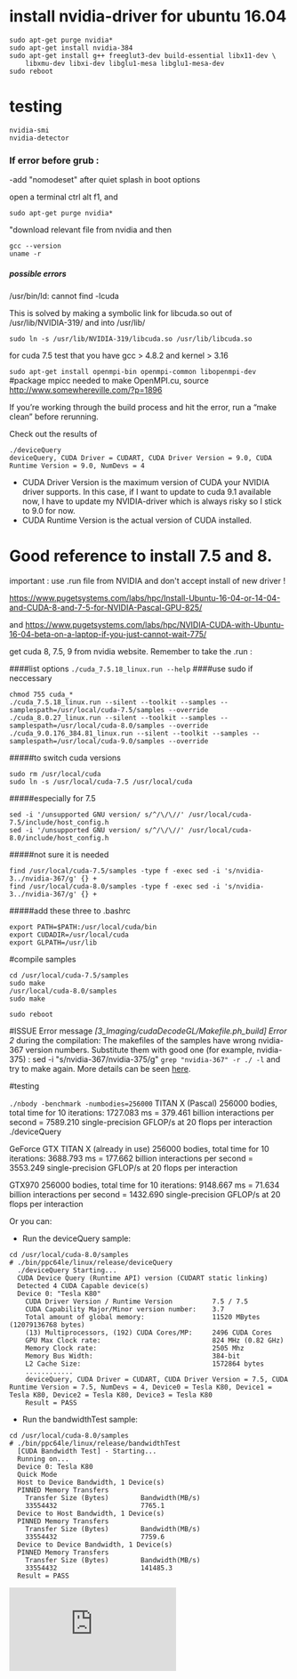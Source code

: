 # install nvidia-driver for ubuntu 16.04

```
sudo apt-get purge nvidia*
sudo apt-get install nvidia-384
sudo apt-get install g++ freeglut3-dev build-essential libx11-dev \
    libxmu-dev libxi-dev libglu1-mesa libglu1-mesa-dev
sudo reboot
```
# testing

```
nvidia-smi
nvidia-detector
```

### If error before grub : 
-add "nomodeset" after quiet splash in boot options

open a terminal ctrl alt f1, and

```sudo apt-get purge nvidia*```

"download relevant file from nvidia and then

```
gcc --version
uname -r
```


##### possible errors 
/usr/bin/ld: cannot find -lcuda

This is solved by making a symbolic link for libcuda.so out of /usr/lib/NVIDIA-319/ and into /usr/lib/
```
sudo ln -s /usr/lib/NVIDIA-319/libcuda.so /usr/lib/libcuda.so
```
for cuda 7.5 test that you have gcc > 4.8.2 and kernel > 3.16



```sudo apt-get install openmpi-bin openmpi-common libopenmpi-dev ```#package mpicc needed to make OpenMPI.cu, source http://www.somewhereville.com/?p=1896

If you’re working through the build process and hit the error, run a “make clean” before rerunning.

Check out the results of 
```
./deviceQuery
deviceQuery, CUDA Driver = CUDART, CUDA Driver Version = 9.0, CUDA Runtime Version = 9.0, NumDevs = 4
```

* CUDA Driver Version is the maximum version of CUDA your NVIDIA driver supports. In this case, if I want to update to cuda 9.1 available now, I have to update my NVIDIA-driver which is always risky so I stick to 9.0 for now.
*  CUDA Runtime Version is the actual version of CUDA installed.

# Good reference to install 7.5 and 8. 

important : use .run file from NVIDIA and don't accept install of new driver !

https://www.pugetsystems.com/labs/hpc/Install-Ubuntu-16-04-or-14-04-and-CUDA-8-and-7-5-for-NVIDIA-Pascal-GPU-825/

and https://www.pugetsystems.com/labs/hpc/NVIDIA-CUDA-with-Ubuntu-16-04-beta-on-a-laptop-if-you-just-cannot-wait-775/

get cuda 8, 7.5, 9 from nvidia website. Remember to take the .run :

####list options
```./cuda_7.5.18_linux.run --help```
####use sudo if neccessary
```
chmod 755 cuda_*
./cuda_7.5.18_linux.run --silent --toolkit --samples --samplespath=/usr/local/cuda-7.5/samples --override
./cuda_8.0.27_linux.run --silent --toolkit --samples --samplespath=/usr/local/cuda-8.0/samples --override
./cuda_9.0.176_384.81_linux.run --silent --toolkit --samples --samplespath=/usr/local/cuda-9.0/samples --override
```
#####to switch cuda versions
```
sudo rm /usr/local/cuda
sudo ln -s /usr/local/cuda-7.5 /usr/local/cuda
```
#####especially for 7.5
```
sed -i '/unsupported GNU version/ s/^/\/\//' /usr/local/cuda-7.5/include/host_config.h
sed -i '/unsupported GNU version/ s/^/\/\//' /usr/local/cuda-8.0/include/host_config.h
```
#####not sure it is needed
```
find /usr/local/cuda-7.5/samples -type f -exec sed -i 's/nvidia-3../nvidia-367/g' {} +
find /usr/local/cuda-8.0/samples -type f -exec sed -i 's/nvidia-3../nvidia-367/g' {} +
```
#####add these three to .bashrc
```
export PATH=$PATH:/usr/local/cuda/bin
export CUDADIR=/usr/local/cuda
export GLPATH=/usr/lib
```
#compile samples
```
cd /usr/local/cuda-7.5/samples
sudo make
/usr/local/cuda-8.0/samples
sudo make

sudo reboot
```

#ISSUE
Error message *[3_Imaging/cudaDecodeGL/Makefile.ph_build] Error 2* during the compilation: The makefiles of the samples have wrong nvidia-367 version numbers. Substitute them with good one (for example, nvidia-375) : sed -i "s/nvidia-367/nvidia-375/g" `grep "nvidia-367" -r ./ -l` and try to make again. More details can be seen [here](https://askubuntu.com/questions/891003/failure-in-running-cuda-sample-after-cuda-8-0-installation).


#testing

```./nbody -benchmark -numbodies=256000```
TITAN X (Pascal) 
256000 bodies, total time for 10 iterations: 1727.083 ms
= 379.461 billion interactions per second
= 7589.210 single-precision GFLOP/s at 20 flops per interaction
./deviceQuery

GeForce GTX TITAN X (already in use)
256000 bodies, total time for 10 iterations: 3688.793 ms
= 177.662 billion interactions per second
= 3553.249 single-precision GFLOP/s at 20 flops per interaction

GTX970
256000 bodies, total time for 10 iterations: 9148.667 ms
= 71.634 billion interactions per second
= 1432.690 single-precision GFLOP/s at 20 flops per interaction

Or you can:

* Run the deviceQuery sample:
```
cd /usr/local/cuda-8.0/samples
# ./bin/ppc64le/linux/release/deviceQuery
  ./deviceQuery Starting...
  CUDA Device Query (Runtime API) version (CUDART static linking)
  Detected 4 CUDA Capable device(s)
  Device 0: "Tesla K80"
    CUDA Driver Version / Runtime Version          7.5 / 7.5
    CUDA Capability Major/Minor version number:    3.7
    Total amount of global memory:                 11520 MBytes (12079136768 bytes)
    (13) Multiprocessors, (192) CUDA Cores/MP:     2496 CUDA Cores
    GPU Max Clock rate:                            824 MHz (0.82 GHz)
    Memory Clock rate:                             2505 Mhz
    Memory Bus Width:                              384-bit
    L2 Cache Size:                                 1572864 bytes
    ............
    deviceQuery, CUDA Driver = CUDART, CUDA Driver Version = 7.5, CUDA Runtime Version = 7.5, NumDevs = 4, Device0 = Tesla K80, Device1 = Tesla K80, Device2 = Tesla K80, Device3 = Tesla K80
    Result = PASS
```

* Run the bandwidthTest sample:
```
cd /usr/local/cuda-8.0/samples
# ./bin/ppc64le/linux/release/bandwidthTest
  [CUDA Bandwidth Test] - Starting...
  Running on...
  Device 0: Tesla K80
  Quick Mode
  Host to Device Bandwidth, 1 Device(s)
  PINNED Memory Transfers
    Transfer Size (Bytes)        Bandwidth(MB/s)
    33554432                     7765.1
  Device to Host Bandwidth, 1 Device(s)
  PINNED Memory Transfers
    Transfer Size (Bytes)        Bandwidth(MB/s)
    33554432                     7759.6
  Device to Device Bandwidth, 1 Device(s)
  PINNED Memory Transfers
    Transfer Size (Bytes)        Bandwidth(MB/s)
    33554432                     141485.3
  Result = PASS
```
[![Analytics](https://ga-beacon.appspot.com/UA-91308638-2/github.com/ThibaultGROUEIX/workflow_and_installs/initial_steps.md?pixel)](https://github.com/ThibaultGROUEIX/workflow_and_installs/)
